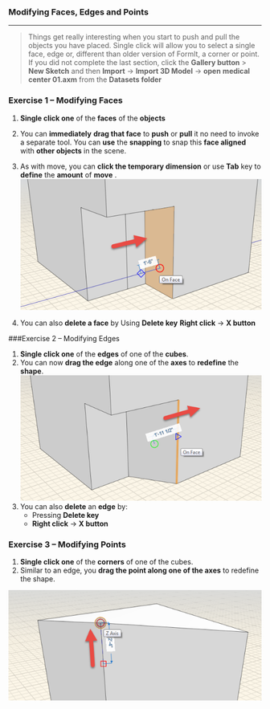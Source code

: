 ### Modifying Faces, Edges and Points
---

> Things get really interesting when you start to push and pull the
objects you have placed. Single click will allow you to select a single
face, edge or, different than older version of FormIt, a corner or
point. If you did not complete the last section, click the **Gallery button**
&gt; **New Sketch** and then **Import** -&gt; **Import 3D Model** -&gt;
**open** **medical center 01.axm** from the **Datasets folder**

### Exercise 1 – Modifying Faces

1. **Single click one** of the **faces** of the **objects**

2. You can **immediately** **drag that face** to **push** or **pull** it no need to invoke a separate tool. You can **use** the **snapping** to snap this **face aligned** with **other objects** in the scene.

3. As with move, you can **click the temporary dimension** or use **Tab**
key to **define** the **amount** of **move** .
![](./images/b61b2045-21a9-434b-b806-6cfa16e94fdd.png)
4. You can also **delete a face** by Using **Delete key** **Right click** -&gt; **X button**

###Exercise 2 – Modifying Edges

1. **Single click one** of the **edges** of one of the **cubes**.
2. You can now **drag the edge** along one of the **axes** to **redefine** the **shape**.
![](./images/934b206f-0d73-4530-b89f-e9b0181e2a55.png)
4. You can also **delete** an **edge** by:
	- Pressing **Delete key**
	- **Right click** -&gt; **X button**

### Exercise 3 – Modifying Points

1. **Single click one** of the **corners** of one of the cubes.
2. Similar to an edge, you **drag the point along one of the axes** to
redefine the shape.

![](./images/439874f1-e07d-4d45-9574-f52ce2761536.png)

